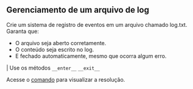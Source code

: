 ## Gerenciamento de um arquivo de log

Crie um sistema de registro de eventos em um arquivo chamado log.txt. Garanta que:
- O arquivo seja aberto corretamente.
- O conteúdo seja escrito no log.
- E fechado automaticamente, mesmo que ocorra algum erro.

| Use os métodos `__enter__`  `__exit__`

Acesse o [comando](comando2.py) para visualizar a resolução.
